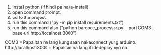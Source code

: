 1. Install python (if hindi pa naka-install)
2. open command prompt.
3. cd to the project.
4. run this command ("py -m pip install requirements.txt")
5. run this command also ("python barcode_processor.py --port COM3 --base-url http://localhost:3000") 

COM3 = Papalitan na lang kung saan nakaconnect yung arduino.
http://localhost:3000 = Papalitan na lang if idedeploy nyo na.